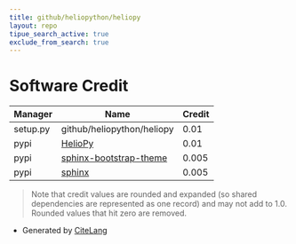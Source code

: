 ```yaml
---
title: github/heliopython/heliopy
layout: repo
tipue_search_active: true
exclude_from_search: true
---
```

# Software Credit

|Manager|Name|Credit|
|-------|----|------|
|setup.py|github/heliopython/heliopy|0.01|
|pypi|[HelioPy](https://pypi.org/project/HelioPy)|0.01|
|pypi|[sphinx-bootstrap-theme](https://ryan-roemer.github.io/sphinx-bootstrap-theme/README.html)|0.005|
|pypi|[sphinx](https://www.sphinx-doc.org/)|0.005|


> Note that credit values are rounded and expanded (so shared dependencies are represented as one record) and may not add to 1.0. Rounded values that hit zero are removed.


- Generated by [CiteLang](https://github.com/vsoch/citelang)

